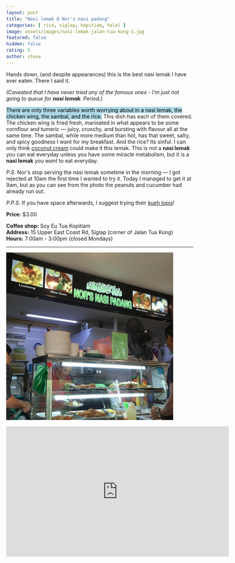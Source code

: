 ```yaml
---
layout: post
title: "Nasi lemak @ Nor's nasi padang"
categories: [ rice, siglap, kopitiam, halal ]
image: assets/images/nasi-lemak-jalan-tua-kong-1.jpg
featured: false
hidden: false
rating: 5
author: steve
---
```


Hands down, (and despite appearances) this is the best nasi lemak I have ever eaten. There I said it.

*(Caveated that I have never tried any of the famous ones - I'm just not going to queue for **nasi lemak**. Period.)*

<mark style="background-color: lightblue">There are only three variables worth worrying about in a nasi lemak, the chicken wing, the sambal, and the rice.</mark> This dish has each of them covered. The chicken wing is fried fresh, marinated in what appears to be some cornflour and tumeric — juicy, crunchy, and bursting with flavour all at the same time. The sambal, while more medium than hot, has that sweet, salty, and spicy goodness I want for my breakfast. And the rice? Its sinful. I can only think [coconut cream](https://www.thekitchn.com/whats-the-difference-coconut-m-75446) could make it this lemak. This is not a **nasi lemak** you can eat everyday unless you have some miracle metabolism, but it is a **nasi lemak** you *want* to eat everyday.

*P.S.* Nor's stop serving the nasi lemak sometime in the morning — I got rejected at 10am the first time I wanted to try it. Today I managed to get it at 9am, but as you can see from the photo the peanuts and cucumber had already run out.

*P.P.S.* If you have space afterwards, I suggest trying their [kueh lopis](https://www.mykeuken.com/2013/09/glutinous-rice-with-dark-brown-sugar.html)!

**Price:** $3.00  

**Coffee shop:** Soy Eu Tua Kopitiam  
**Address:** 15 Upper East Coast Rd, Siglap (corner of Jalan Tua Kong)  
**Hours:** 7:00am - 3:00pm (closed Mondays)  

***  

![Nor's nasi padang](/assets/images/nasi-lemak-jalan-tua-kong-2.jpg "Nor's nasi padang")

<iframe src="https://www.google.com/maps/embed?pb=!1m18!1m12!1m3!1d3988.7708477694073!2d103.92355921421253!3d1.3129309990424067!2m3!1f0!2f0!3f0!3m2!1i1024!2i768!4f13.1!3m3!1m2!1s0x31da22bb4bec05fb%3A0x2e291e2efa1806eb!2sSoy%20Eu%20Tua%20Coffee%20Shop!5e0!3m2!1sen!2sau!4v1571816489326!5m2!1sen!2sau" width="600" height="350" frameborder="0" style="border:0;" allowfullscreen=""></iframe>